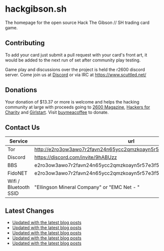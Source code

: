# hackgibson.sh
The homepage for the open source Hack The Gibson // SH trading card game.


## Contributing

To add your card just submit a pull request with your card's front art, it would be added to the next run of set after community play testing.

Game play and discussions over the project is held the r2600 discord server. Come join us at [Discord](https://discord.com/invite/9hABUzz) or via IRC at https://www.scuttled.net/


## Donations

Your donation of $13.37 or more is welcome and helps the hacking community at large with proceeds going to [2600 Magazine](https://2600.com/), [Hackers for Charity](https://hackersforcharity.org) and [Girlstart](https://girlstart.org).  Visit [buymeacoffee](https://www.buymeacoffee.com/hackgibson.sh) to donate.


## Contact Us

Service | url
-|-
Tor | http://e2ro3ow3awo7r2favn24n65ycc2qmzkoayn5r57e3f56nvjwdcgg32ad.onion
Discord | https://discord.com/invite/9hABUzz
BBS | e2ro3ow3awo7r2favn24n65ycc2qmzkoayn5r57e3f56nvjwdcgg32ad.onion:23
FidoNET | e2ro3ow3awo7r2favn24n65ycc2qmzkoayn5r57e3f56nvjwdcgg32ad.onion:24554
Wifi / Bluetooth SSID | "Ellingson Mineral Company" or "EMC Net - <fidonet address>"

## Latest Changes
<!-- BLOG-POST-LIST:START -->
- [Updated with the latest blog posts](https://github.com/DFW2600/hackgibson.sh/commit/2ce390eed1266beb6fac14b526e0d3aceca79005)
- [Updated with the latest blog posts](https://github.com/DFW2600/hackgibson.sh/commit/a8503e09c6520fbeb7b62b86f2da0f44d30f7882)
- [Updated with the latest blog posts](https://github.com/DFW2600/hackgibson.sh/commit/0eb07484b533156d293284ddf10e00226cd6324a)
- [Updated with the latest blog posts](https://github.com/DFW2600/hackgibson.sh/commit/097c5c45a93baad1e72d993d919164b56f25f1cf)
- [Updated with the latest blog posts](https://github.com/DFW2600/hackgibson.sh/commit/4d9ff29599d63bbf8410e2d171cf91aa870f0079)
<!-- BLOG-POST-LIST:END -->
